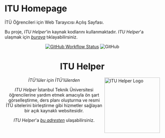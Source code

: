 # **ITU Homepage**

İTÜ Öğrencileri için Web Tarayıcısı Açılış Sayfası.

Bu proje, _ITU Helper_'in kaynak kodlarını kullanmaktadır. _ITU Helper_'a ulaşmak için [_buraya_](https://itu-helper.github.io/home/) tıklayabilirsiniz.

<div align="center">

[![GitHub Workflow Status](https://img.shields.io/github/workflow/status/itu-helper/home/pages%20build%20and%20deployment?label=Page%20Deployment&style=flat-square)](https://github.com/itu-helper/home/actions/workflows/pages/pages-build-deployment)
![GitHub](https://img.shields.io/github/license/itu-helper/home?style=flat-square)

# **ITU Helper**

</div>
    
<div align="left">
    <img src="https://raw.githubusercontent.com/itu-helper/home/main/images/logo.png" align="right"
     alt="ITU Helper Logo" width="180" height="180">
</div>
<div align="center">

_İTÜ'lüler için İTÜ'lülerden_

_ITU Helper_ İstanbul Teknik Üniversitesi öğrencilerine yardım etmek amacıyla ön şart görselleştirme, ders planı oluşturma ve resmi İTÜ sitelerini birleştirme gibi hizmetler sağlayan bir açık kaynaklı websitesidir.

_ITU Helper_'a [_bu adresten_](https://itu-helper.github.io/home/) ulaşabilirsiniz.

</div>
